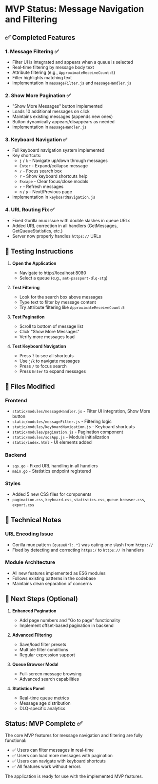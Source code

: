 # MVP Status: Message Navigation and Filtering

## ✅ Completed Features

### 1. **Message Filtering** ✅
- Filter UI is integrated and appears when a queue is selected
- Real-time filtering by message body text
- Attribute filtering (e.g., `ApproximateReceiveCount:5`)
- Filter highlights matching text
- Implementation in `messageFilter.js` and `messageHandler.js`

### 2. **Show More Pagination** ✅
- "Show More Messages" button implemented
- Loads 10 additional messages on click
- Maintains existing messages (appends new ones)
- Button dynamically appears/disappears as needed
- Implementation in `messageHandler.js`

### 3. **Keyboard Navigation** ✅
- Full keyboard navigation system implemented
- Key shortcuts:
  - `j` / `k` - Navigate up/down through messages
  - `Enter` - Expand/collapse message
  - `/` - Focus search box
  - `?` - Show keyboard shortcuts help
  - `Escape` - Clear focus/close modals
  - `r` - Refresh messages
  - `n` / `p` - Next/Previous page
- Implementation in `keyboardNavigation.js`

### 4. **URL Routing Fix** ✅
- Fixed Gorilla mux issue with double slashes in queue URLs
- Added URL correction in all handlers (GetMessages, GetQueueStatistics, etc.)
- Server now properly handles `https://` URLs

## 🧪 Testing Instructions

1. **Open the Application**
   - Navigate to http://localhost:8080
   - Select a queue (e.g., `amt-passport-dlq-stg`)

2. **Test Filtering**
   - Look for the search box above messages
   - Type text to filter by message content
   - Try attribute filtering like `ApproximateReceiveCount:5`

3. **Test Pagination**
   - Scroll to bottom of message list
   - Click "Show More Messages"
   - Verify more messages load

4. **Test Keyboard Navigation**
   - Press `?` to see all shortcuts
   - Use `j`/`k` to navigate messages
   - Press `/` to focus search
   - Press `Enter` to expand messages

## 📁 Files Modified

### Frontend
- `static/modules/messageHandler.js` - Filter UI integration, Show More button
- `static/modules/messageFilter.js` - Filtering logic
- `static/modules/keyboardNavigation.js` - Keyboard shortcuts
- `static/modules/pagination.js` - Pagination component
- `static/modules/sqsApp.js` - Module initialization
- `static/index.html` - UI elements added

### Backend
- `sqs.go` - Fixed URL handling in all handlers
- `main.go` - Statistics endpoint registered

### Styles
- Added 5 new CSS files for components
- `pagination.css`, `keyboard.css`, `statistics.css`, `queue-browser.css`, `export.css`

## 🔧 Technical Notes

### URL Encoding Issue
- Gorilla mux pattern `{queueUrl:.*}` was eating one slash from `https://`
- Fixed by detecting and correcting `https:/` to `https://` in handlers

### Module Architecture
- All new features implemented as ES6 modules
- Follows existing patterns in the codebase
- Maintains clean separation of concerns

## 🚀 Next Steps (Optional)

1. **Enhanced Pagination**
   - Add page numbers and "Go to page" functionality
   - Implement offset-based pagination in backend

2. **Advanced Filtering**
   - Save/load filter presets
   - Multiple filter conditions
   - Regular expression support

3. **Queue Browser Modal**
   - Full-screen message browsing
   - Advanced search capabilities

4. **Statistics Panel**
   - Real-time queue metrics
   - Message age distribution
   - DLQ-specific analytics

## Status: **MVP Complete** ✅

The core MVP features for message navigation and filtering are fully functional:
- ✅ Users can filter messages in real-time
- ✅ Users can load more messages with pagination
- ✅ Users can navigate with keyboard shortcuts
- ✅ All features work without errors

The application is ready for use with the implemented MVP features.